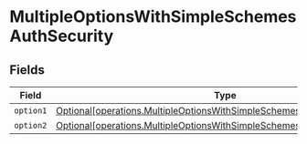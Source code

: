 # MultipleOptionsWithSimpleSchemesAuthSecurity


## Fields

| Field                                                                                                                                                      | Type                                                                                                                                                       | Required                                                                                                                                                   | Description                                                                                                                                                |
| ---------------------------------------------------------------------------------------------------------------------------------------------------------- | ---------------------------------------------------------------------------------------------------------------------------------------------------------- | ---------------------------------------------------------------------------------------------------------------------------------------------------------- | ---------------------------------------------------------------------------------------------------------------------------------------------------------- |
| `option1`                                                                                                                                                  | [Optional[operations.MultipleOptionsWithSimpleSchemesAuthSecurityOption1]](../../models/operations/multipleoptionswithsimpleschemesauthsecurityoption1.md) | :heavy_minus_sign:                                                                                                                                         | N/A                                                                                                                                                        |
| `option2`                                                                                                                                                  | [Optional[operations.MultipleOptionsWithSimpleSchemesAuthSecurityOption2]](../../models/operations/multipleoptionswithsimpleschemesauthsecurityoption2.md) | :heavy_minus_sign:                                                                                                                                         | N/A                                                                                                                                                        |